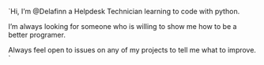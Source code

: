 `Hi, I’m @Delafinn a Helpdesk Technician learning to code with python.

I’m always looking for someone who is willing to show me how to be a better programer. 

Always feel open to issues on any of my projects to tell me what to improve. `

<!---
Delafinn/Delafinn is a ✨ special ✨ repository because its `README.md` (this file) appears on your GitHub profile.
You can click the Preview link to take a look at your changes.
--->
